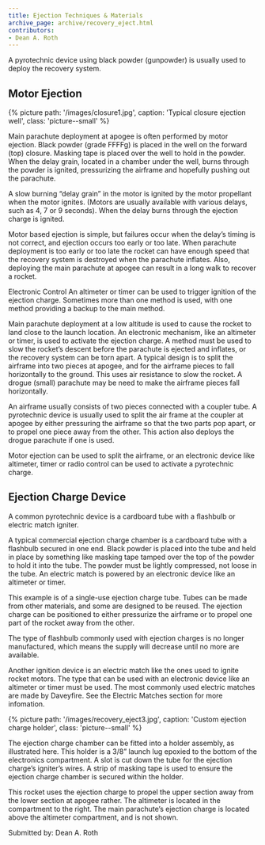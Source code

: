 ```yaml
---
title: Ejection Techniques & Materials
archive_page: archive/recovery_eject.html
contributors:
- Dean A. Roth
---
```

A pyrotechnic device using black powder (gunpowder) is usually used to deploy the recovery system.

## Motor Ejection

{% picture path: '/images/closure1.jpg', caption: 'Typical closure ejection well', class: 'picture--small' %}

Main parachute deployment at apogee is often performed by motor ejection.
Black powder (grade FFFFg) is placed in the well on the forward (top) closure.
Masking tape is placed over the well to hold in the powder.
When the delay grain, located in a chamber under the well, burns through the powder is ignited, pressurizing the airframe and hopefully pushing out the parachute.

A slow burning “delay grain” in the motor is ignited by the motor propellant when the motor ignites.
(Motors are usually available with various delays, such as 4, 7 or 9 seconds).
When the delay burns through the ejection charge is ignited.

Motor based ejection is simple, but failures occur when the delay’s timing is not correct, and ejection occurs too early or too late.
When parachute deployment is too early or too late the rocket can have enough speed that the recovery system is destroyed when the parachute inflates.
Also, deploying the main parachute at apogee can result in a long walk to recover a rocket.

Electronic Control An altimeter or timer can be used to trigger ignition of the ejection charge.
Sometimes more than one method is used, with one method providing a backup to the main method.

Main parachute deployment at a low altitude is used to cause the rocket to land close to the launch location.
An electronic mechanism, like an altimeter or timer, is used to activate the ejection charge.
A method must be used to slow the rocket’s descent before the parachute is ejected and inflates, or the recovery system can be torn apart.
A typical design is to split the airframe into two pieces at apogee, and for the airframe pieces to fall horizontally to the ground.
This uses air resistance to slow the rocket.
A drogue (small) parachute may be need to make the airframe pieces fall horizontally.

An airframe usually consists of two pieces connected with a coupler tube.
A pyrotechnic device is usually used to split the air frame at the coupler at apogee by either pressuring the airframe so that the two parts pop apart, or to propel one piece away from the other.
This action also deploys the drogue parachute if one is used.

Motor ejection can be used to split the airframe, or an electronic device like altimeter, timer or radio control can be used to activate a pyrotechnic charge.

## Ejection Charge Device

A common pyrotechnic device is a cardboard tube with a flashbulb or electric match igniter.

A typical commercial ejection charge chamber is a cardboard tube with a flashbulb secured in one end.
Black powder is placed into the tube and held in place by something like masking tape tamped over the top of the powder to hold it into the tube.
The powder must be lightly compressed, not loose in the tube. An electric match is powered by an electronic device like an altimeter or timer.

This example is of a single-use ejection charge tube.
Tubes can be made from other materials, and some are designed to be reused.
The ejection charge can be positioned to either pressurize the airframe or to propel one part of the rocket away from the other.

The type of flashbulb commonly used with ejection charges is no longer manufactured, which means the supply will decrease until no more are available.

Another ignition device is an electric match like the ones used to ignite rocket motors.
The type that can be used with an electronic device like an altimeter or timer must be used.
The most commonly used electric matches are made by Daveyfire. See the Electric Matches section for more infomation.

{% picture path: '/images/recovery_eject3.jpg', caption: 'Custom ejection charge holder', class: 'picture--small' %}

The ejection charge chamber can be fitted into a holder assembly, as illustrated here.
This holder is a 3/8” launch lug epoxied to the bottom of the electronics compartment.
A slot is cut down the tube for the ejection charge’s igniter’s wires.
A strip of masking tape is used to ensure the ejection charge chamber is secured within the holder.

This rocket uses the ejection charge to propel the upper section away from the lower section at apogee rather.
The altimeter is located in the compartment to the right.
The main parachute’s ejection charge is located above the altimeter compartment, and is not shown.

Submitted by: Dean A. Roth
